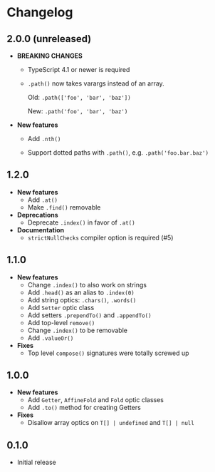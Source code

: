 # Changelog

## 2.0.0 (unreleased)

- **BREAKING CHANGES**

  - TypeScript 4.1 or newer is required

  - `.path()` now takes varargs instead of an array.

    Old: `.path(['foo', 'bar', 'baz'])`

    New: `.path('foo', 'bar', 'baz')`

- **New features**

  - Add `.nth()`

  - Support dotted paths with `.path()`, e.g. `.path('foo.bar.baz')`

## 1.2.0

- **New features**
  - Add `.at()`
  - Make `.find()` removable
- **Deprecations**
  - Deprecate `.index()` in favor of `.at()`
- **Documentation**
  - `strictNullChecks` compiler option is required (#5)

## 1.1.0

- **New features**
  - Change `.index()` to also work on strings
  - Add `.head()` as an alias to `.index(0)`
  - Add string optics: `.chars()`, `.words()`
  - Add `Setter` optic class
  - Add setters `.prependTo()` and `.appendTo()`
  - Add top-level `remove()`
  - Change `.index()` to be removable
  - Add `.valueOr()`
- **Fixes**
  - Top level `compose()` signatures were totally screwed up

## 1.0.0

- **New features**
  - Add `Getter`, `AffineFold` and `Fold` optic classes
  - Add `.to()` method for creating Getters
- **Fixes**
  - Disallow array optics on `T[] | undefined` and `T[] | null`

## 0.1.0

- Initial release
